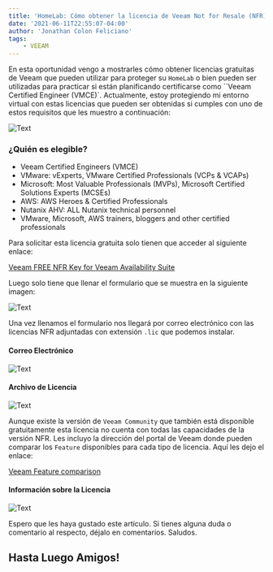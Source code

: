 ```yaml
---
title: 'HomeLab: Cómo obtener la licencia de Veeam Not for Resale (NFR) para la protección de su laboratorio'
date: '2021-06-11T22:55:07-04:00'
author: 'Jonathan Colon Feliciano'
tags:
    - VEEAM
---
```


En esta oportunidad vengo a mostrarles cómo obtener licencias gratuitas de Veeam que pueden utilizar para proteger su ``HomeLab`` o bien pueden ser utilizadas para practicar si están planificando certificarse como ``Veeam Certified Engineer (VMCE)`. Actualmente, estoy protegiendo mi entorno virtual con estas licencias que pueden ser obtenidas si cumples con uno de estos requisitos que les muestro a continuación:

![Text](/img/image.webp#center)

### ¿Quién es elegible?

- Veeam Certified Engineers (VMCE)
- VMware: vExperts, VMware Certified Professionals (VCPs & VCAPs)
- Microsoft: Most Valuable Professionals (MVPs), Microsoft Certified Solutions Experts (MCSEs)
- AWS: AWS Heroes & Certified Professionals
- Nutanix AHV: ALL Nutanix technical personnel
- VMware, Microsoft, AWS trainers, bloggers and other certified professionals

Para solicitar esta licencia gratuita solo tienen que acceder al siguiente enlace:

[Veeam FREE NFR Key for Veeam Availability Suite](https://go.veeam.com/free-nfr-veeam-availability-suite)

Luego solo tiene que llenar el formulario que se muestra en la siguiente imagen:

![Text](/img/veeam-nfr.webp#center)

Una vez llenamos el formulario nos llegará por correo electrónico con las licencias NFR adjuntadas con extensión `.lic` que podemos instalar.

#### Correo Electrónico

![Text](/img/2021-06-11_21-41-edited.webp#center)

#### Archivo de Licencia

![Text](/img/2021-06-11_21-43.webp#center)

Aunque existe la versión de `Veeam Community` que también está disponible gratuitamente esta licencia no cuenta con todas las capacidades de la versión NFR. Les incluyo la dirección del portal de Veeam donde pueden comparar los ``Feature`` disponibles para cada tipo de licencia. Aquí les dejo el enlace:

[Veeam Feature comparison](https://www.veeam.com/products-edition-comparison.html)

#### Información sobre la Licencia

![Text](/img/2021-06-11_23-15-768x887.webp#center)

Espero que les haya gustado este artículo. Si tienes alguna duda o comentario al respecto, déjalo en comentarios. Saludos.

## Hasta Luego Amigos!
